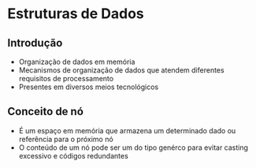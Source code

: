 # Estruturas de Dados
## Introdução

- Organização de dados em memória
- Mecanismos de organização de dados que atendem diferentes requisitos de processamento
- Presentes em diversos meios tecnológicos

## Conceito de nó

- É um espaço em memória que armazena um determinado dado ou referência para o próximo nó
- O conteúdo de um nó pode ser um do tipo genérco para evitar casting excessivo e códigos redundantes
